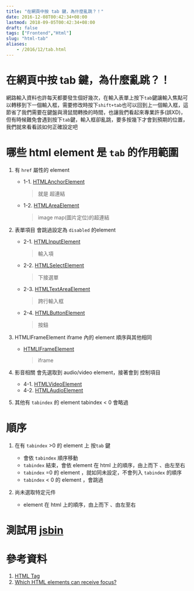 ```yaml
---
title: "在網頁中按 tab 鍵，為什麼亂跳？！"
date: 2016-12-08T00:42:34+08:00
lastmod: 2018-09-05T00:42:34+08:00
draft: false
tags: ["Frontend","Html"]
slug: "html-tab"
aliases:
    - /2016/12/tab.html
---
```

# 在網頁中按 tab 鍵，為什麼亂跳？！
網路輸入資料也許每天都要發生個好幾次，在輸入表單上按下`tab`鍵讓輸入焦點可以轉移到下一個輸入框，需要修改時按下`shift+tab`也可以回到上一個輸入框，這節省了我們需要在鍵盤與滑鼠間轉換的時間，也讓我們看起來專業許多(誤XD)，但有時候難免會遇到按下`tab`鍵，輸入框卻亂跳，要多按幾下才會到預期的位置，我們就來看看該如何正確設定吧

# 哪些 html element 是 `tab` 的作用範圍
1. 有 `href` 屬性的 element
    - 1-1. [HTMLAnchorElement](http://www.w3schools.com/tags/tag_a.asp)
        
        > 就是 超連結

    - 1-2. [HTMLAreaElement](http://www.w3schools.com/tags/tryit.asp?filename=tryhtml_areamap)
        
        > image map(圖片定位)的超連結

2. 表單項目
會跳過設定為 `disabled` 的element

    - 2-1. [HTMLInputElement](http://www.w3schools.com/TAgs/tag_input.asp)
        
        > 輸入項
    - 2-2. [HTMLSelectElement](http://www.w3schools.com/TAgs/tag_select.asp) 
        
        > 下接選單
    - 2-3. [HTMLTextAreaElement](http://www.w3schools.com/TAgs/tag_textarea.asp) 
        
        > 跨行輸入框
    - 2-4. [HTMLButtonElement](http://www.w3schools.com/TAgs/tag_button.asp) 
        
        > 按鈕

3. HTMLIFrameElement
 iframe 內的 element 順序與其他相同

    - [HTMLIFrameElement](http://www.w3schools.com/TAgs/tag_iframe.asp)
        
        > iframe


4. 影音相關
會先選取到 audio/video element，接著會到 控制項目

    - 4-1. [HTMLVideoElement](http://www.w3schools.com/TAgs/tag_video.asp)
    - 4-2. [HTMLAudioElement](http://www.w3schools.com/TAgs/tag_audio.asp)

5. 其他有 `tabindex` 的 element
tabindex < 0 會略過

# 順序
1. 在有 `tabindex` >0 的 element 上 按`tab` 鍵
    - 會依 `tabindex` 順序移動
    - `tabindex` 結束，會依 element 在 html 上的順序，由上而下 、由左至右
    - `tabindex` =0 的 element ，就如同未設定，不會列入 `tabindex` 的順序
    - `tabindex` < 0 的 element ，會跳過

2. 尚未選取特定元件
    - element 在 html 上的順序，由上而下 、由左至右

# 測試用 [jsbin](http://jsbin.com/qeluxen/1/edit?html,css,console,output)

# 參考資料
1. [HTML <area> Tag](http://www.w3schools.com/tags/tag_area.asp)
2. [Which HTML elements can receive focus?](http://stackoverflow.com/questions/1599660/which-html-elements-can-receive-focus)
